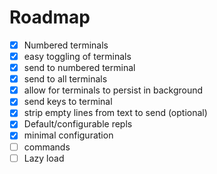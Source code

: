 # Roadmap

- [x] Numbered terminals
- [x] easy toggling of terminals
- [x] send to numbered terminal
- [x] send to all terminals
- [x] allow for terminals to persist in background
- [x] send keys to terminal
- [x] strip empty lines from text to send (optional)
- [x] Default/configurable repls
- [x] minimal configuration
- [ ] commands
- [ ] Lazy load
